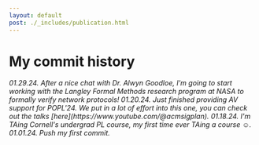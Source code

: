 ```yaml
---
layout: default
post: ./_includes/publication.html
---
```


# My commit history 

<i class="ri-git-commit-fill">
<em>
01.29.24. After a nice chat with Dr. Alwyn Goodloe, I'm going to start working with the Langley Formal Methods research program at NASA to formally verify network protocols!
</em>
</i>

<i class="ri-git-commit-fill">
<em>
01.20.24. Just finished providing AV support for POPL'24. We put in a lot of effort into this one, you can check out the talks [here](https://www.youtube.com/@acmsigplan). 
</em>
</i>

<i class="ri-git-commit-fill">
<em>
01.18.24. I'm TAing Cornell's undergrad PL course, my first time ever TAing a course ☺.
</em>
</i>

<i class="ri-git-commit-fill">
<em>
01.01.24. Push my first commit.
</em>
</i>